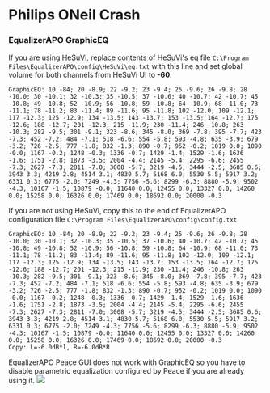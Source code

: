 # Philips ONeil Crash
### EqualizerAPO GraphicEQ
If you are using [HeSuVi](https://sourceforge.net/projects/hesuvi/), replace contents of HeSuVi's eq file `C:\Program Files\EqualizerAPO\config\HeSuVi\eq.txt` with this line and set global volume for both channels from HeSuVi UI to **-60**.
```
GraphicEQ: 10 -84; 20 -8.9; 22 -9.2; 23 -9.4; 25 -9.6; 26 -9.8; 28 -10.0; 30 -10.1; 32 -10.3; 35 -10.5; 37 -10.6; 40 -10.7; 42 -10.7; 45 -10.8; 49 -10.8; 52 -10.9; 56 -10.8; 59 -10.8; 64 -10.9; 68 -11.0; 73 -11.1; 78 -11.2; 83 -11.4; 89 -11.6; 95 -11.8; 102 -12.0; 109 -12.1; 117 -12.3; 125 -12.9; 134 -13.5; 143 -13.7; 153 -13.5; 164 -12.7; 175 -12.6; 188 -12.7; 201 -12.3; 215 -11.9; 230 -11.4; 246 -10.8; 263 -10.3; 282 -9.5; 301 -9.1; 323 -8.6; 345 -8.0; 369 -7.8; 395 -7.7; 423 -7.3; 452 -7.2; 484 -7.1; 518 -6.6; 554 -5.8; 593 -4.8; 635 -3.9; 679 -3.2; 726 -2.5; 777 -1.8; 832 -1.3; 890 -0.7; 952 -0.2; 1019 0.0; 1090 -0.0; 1167 -0.2; 1248 -0.3; 1336 -0.7; 1429 -1.4; 1529 -1.6; 1636 -1.6; 1751 -2.8; 1873 -3.5; 2004 -4.4; 2145 -5.4; 2295 -6.6; 2455 -7.3; 2627 -7.3; 2811 -7.0; 3008 -5.7; 3219 -4.5; 3444 -2.5; 3685 0.6; 3943 3.3; 4219 2.8; 4514 3.1; 4830 5.7; 5168 6.0; 5530 5.5; 5917 3.2; 6331 0.3; 6775 -2.0; 7249 -4.3; 7756 -5.6; 8299 -6.3; 8880 -5.9; 9502 -4.3; 10167 -1.5; 10879 -0.0; 11640 0.0; 12455 0.0; 13327 0.0; 14260 0.0; 15258 0.0; 16326 0.0; 17469 0.0; 18692 0.0; 20000 -0.3
```
If you are not using HeSuVi, copy this to the end of EqualizerAPO configuration file `C:\Program Files\EqualizerAPO\config\config.txt`.
```
GraphicEQ: 10 -84; 20 -8.9; 22 -9.2; 23 -9.4; 25 -9.6; 26 -9.8; 28 -10.0; 30 -10.1; 32 -10.3; 35 -10.5; 37 -10.6; 40 -10.7; 42 -10.7; 45 -10.8; 49 -10.8; 52 -10.9; 56 -10.8; 59 -10.8; 64 -10.9; 68 -11.0; 73 -11.1; 78 -11.2; 83 -11.4; 89 -11.6; 95 -11.8; 102 -12.0; 109 -12.1; 117 -12.3; 125 -12.9; 134 -13.5; 143 -13.7; 153 -13.5; 164 -12.7; 175 -12.6; 188 -12.7; 201 -12.3; 215 -11.9; 230 -11.4; 246 -10.8; 263 -10.3; 282 -9.5; 301 -9.1; 323 -8.6; 345 -8.0; 369 -7.8; 395 -7.7; 423 -7.3; 452 -7.2; 484 -7.1; 518 -6.6; 554 -5.8; 593 -4.8; 635 -3.9; 679 -3.2; 726 -2.5; 777 -1.8; 832 -1.3; 890 -0.7; 952 -0.2; 1019 0.0; 1090 -0.0; 1167 -0.2; 1248 -0.3; 1336 -0.7; 1429 -1.4; 1529 -1.6; 1636 -1.6; 1751 -2.8; 1873 -3.5; 2004 -4.4; 2145 -5.4; 2295 -6.6; 2455 -7.3; 2627 -7.3; 2811 -7.0; 3008 -5.7; 3219 -4.5; 3444 -2.5; 3685 0.6; 3943 3.3; 4219 2.8; 4514 3.1; 4830 5.7; 5168 6.0; 5530 5.5; 5917 3.2; 6331 0.3; 6775 -2.0; 7249 -4.3; 7756 -5.6; 8299 -6.3; 8880 -5.9; 9502 -4.3; 10167 -1.5; 10879 -0.0; 11640 0.0; 12455 0.0; 13327 0.0; 14260 0.0; 15258 0.0; 16326 0.0; 17469 0.0; 18692 0.0; 20000 -0.3
Copy: L=-6.0dB*l, R=-6.0dB*R
```
EqualizerAPO Peace GUI does not work with GraphicEQ so you have to disable parametric equalization configured by Peace if you are already using it.
![](https://raw.githubusercontent.com/jaakkopasanen/AutoEq/master/results/Innerfidelity%202017/innerfidelity/onear/Philips%20ONeil%20Crash/Philips%20ONeil%20Crash.png)
